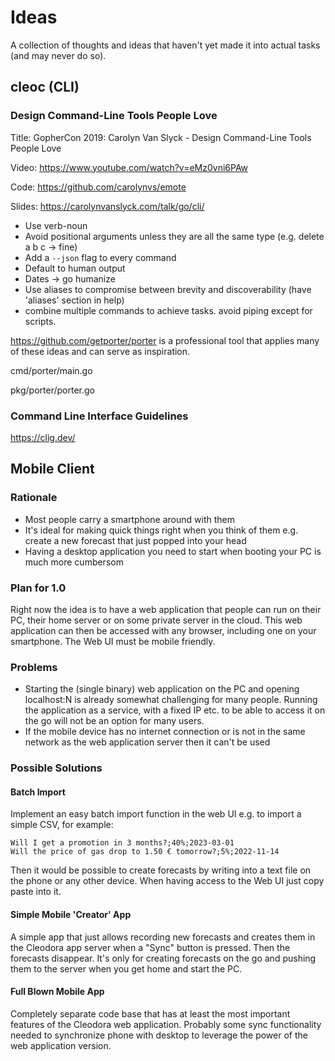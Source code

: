 # Ideas

A collection of thoughts and ideas that haven't yet made it into actual tasks
(and may never do so).

## cleoc (CLI)

### Design Command-Line Tools People Love

Title: GopherCon 2019: Carolyn Van Slyck - Design Command-Line Tools People Love

Video: https://www.youtube.com/watch?v=eMz0vni6PAw

Code: https://github.com/carolynvs/emote

Slides: https://carolynvanslyck.com/talk/go/cli/

* Use verb-noun
* Avoid positional arguments unless they are all the same type (e.g. delete a b c -> fine)
* Add a `--json` flag to every command
* Default to human output
* Dates -> go humanize
* Use aliases to compromise between brevity and discoverability (have 'aliases' section in help)
* combine multiple commands to achieve tasks. avoid piping except for scripts.

https://github.com/getporter/porter is a professional tool that applies many of
these ideas and can serve as inspiration.

cmd/porter/main.go

pkg/porter/porter.go


### Command Line Interface Guidelines

https://clig.dev/


## Mobile Client

### Rationale

* Most people carry a smartphone around with them
* It's ideal for making quick things right when you think of them e.g. create a
  new forecast that just popped into your head
* Having a desktop application you need to start when booting your PC is much
  more cumbersom


### Plan for 1.0

Right now the idea is to have a web application that people can run on their
PC, their home server or on some private server in the cloud.  This web
application can then be accessed with any browser, including one on your
smartphone.  The Web UI must be mobile friendly.


### Problems

* Starting the (single binary) web application on the PC and opening
  localhost:N is already somewhat challenging for many people. Running the
  application as a service, with a fixed IP etc. to be able to access it on the
  go will not be an option for many users.
* If the mobile device has no internet connection or is not in the same network
  as the web application server then it can't be used


### Possible Solutions

#### Batch Import

Implement an easy batch import function in the web UI e.g. to import a simple
CSV, for example:

```csv
Will I get a promotion in 3 months?;40%;2023-03-01
Will the price of gas drop to 1.50 € tomorrow?;5%;2022-11-14
```

Then it would be possible to create forecasts by writing into a text file on
the phone or any other device. When having access to the Web UI just copy paste
into it.


#### Simple Mobile 'Creator' App

A simple app that just allows recording new forecasts and creates them in the
Cleodora app server when a "Sync" button is pressed. Then the forecasts
disappear. It's only for creating forecasts on the go and pushing them to the
server when you get home and start the PC.


#### Full Blown Mobile App

Completely separate code base that has at least the most important features of
the Cleodora web application.  Probably some sync functionality needed to
synchronize phone with desktop to leverage the power of the web application
version.
